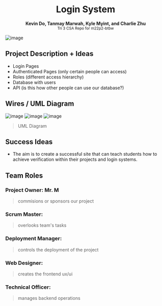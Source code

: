 <h1 align="center">Login System</h1>
<p align="center">
  <b>Kevin Do, Tanmay Marwah, Kyle Myint, and Charlie Zhu</b> <br>
  <sub>Tri 3 CSA Repo for m22p2-btbw</sub>
</p>

![image](https://user-images.githubusercontent.com/72889453/158108834-e7e0cfa4-f508-4841-818b-8ccb849a2c72.png)

## Project Description + Ideas
- Login Pages
- Authenticated Pages (only certain people can access)
- Roles (different access hierarchy)
- Database with users
- API (is this how other people can use our database?)

## Wires / UML Diagram
![image](https://files.catbox.moe/pfsiyh.png)
![image](https://files.catbox.moe/5i2u6g.png)
![image](https://files.catbox.moe/kqrjfn.png)
> UML Diagram

## Success Ideas
- The aim is to create a successful site that can teach students how to achieve verification within their projects and login systems.

## Team Roles

### Project Owner: Mr. M
> commisions or sponsors our project

### Scrum Master:
> overlooks team's tasks

### Deployment Manager: 
> controls the deployment of the project

### Web Designer: 
> creates the frontend ux/ui

### Technical Officer:
> manages backend operations
